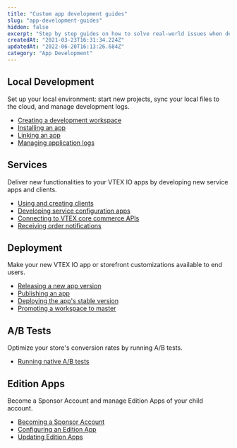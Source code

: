 ```yaml
---
title: "Custom app development guides"
slug: "app-development-guides"
hidden: false
excerpt: "Step by step guides on how to solve real-world issues when developing custom VTEX IO apps and backend integrations."
createdAt: "2021-03-23T16:31:34.224Z"
updatedAt: "2022-06-20T16:13:26.684Z"
category: "App Development"
---
```


## Local Development

Set up your local environment: start new projects, sync your local files to the cloud, and manage development logs.

- [Creating a development workspace](https://developers.vtex.com/docs/guides/vtex-io-documentation-creating-a-development-workspace)
- [Installing an app](https://developers.vtex.com/docs/guides/vtex-io-documentation-installing-an-app)
- [Linking an app](https://developers.vtex.com/docs/guides/vtex-io-documentation-linking-an-app)
- [Managing application logs](https://developers.vtex.com/docs/guides/managing-application-logs)

## Services

Deliver new functionalities to your VTEX IO apps by developing new service apps and clients.

- [Using and creating clients](https://developers.vtex.com/docs/guides/how-to-use-and-create-clients-on-vtex-io)
- [Developing service configuration apps](https://developers.vtex.com/docs/guides/vtex-io-documentation-developing-service-configuration-apps)
- [Connecting to VTEX core commerce APIs](https://developers.vtex.com/docs/guides/how-to-connect-with-vtex-core-commerce-apis-using-vtex-io)
- [Receiving order notifications](https://developers.vtex.com/docs/guides/how-to-receive-order-notifications-on-vtex-io)

## Deployment

Make your new VTEX IO app or storefront customizations available to end users.

- [Releasing a new app version](https://developers.vtex.com/docs/guides/vtex-io-documentation-releasing-a-new-app-version)
- [Publishing an app](https://developers.vtex.com/docs/guides/vtex-io-documentation-publishing-an-app)
- [Deploying the app's stable version](https://developers.vtex.com/docs/guides/vtex-io-documentation-deploying-the-app-stable-version)
- [Promoting a workspace to master](https://developers.vtex.com/docs/guides/vtex-io-documentation-promoting-a-workspace-to-master)


## A/B Tests

Optimize your store's conversion rates by running A/B tests.

- [Running native A/B tests](https://developers.vtex.com/docs/guides/vtex-io-documentation-running-native-ab-testing)

## Edition Apps

Become a Sponsor Account and manage Edition Apps of your child account.

- [Becoming a Sponsor Account](https://developers.vtex.com/docs/guides/vtex-io-documentation-becoming-a-sponsor-account)
- [Configuring an Edition App](https://developers.vtex.com/docs/guides/vtex-io-documentation-configuring-an-edition-app)
- [Updating Edition Apps](https://developers.vtex.com/docs/guides/vtex-io-documentation-updating-edition-apps)

